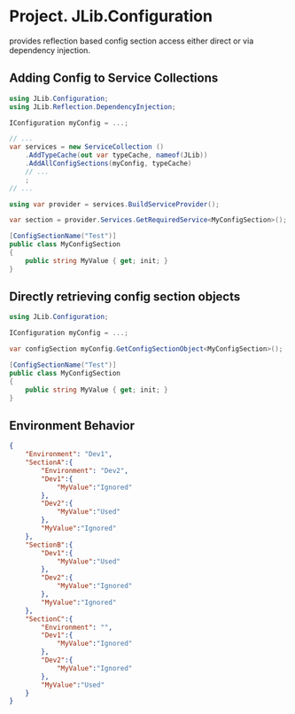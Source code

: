 ﻿# Project. JLib.Configuration
provides reflection based config section access either direct or via dependency injection.

## Adding Config to Service Collections

```cs
using JLib.Configuration;
using JLib.Reflection.DependencyInjection;

IConfiguration myConfig = ...;

// ...
var services = new ServiceCollection ()
    .AddTypeCache(out var typeCache, nameof(JLib))
    .AddAllConfigSections(myConfig, typeCache)
    // ...
    ;
// ...

using var provider = services.BuildServiceProvider();

var section = provider.Services.GetRequiredService<MyConfigSection>();

[ConfigSectionName("Test")]
public class MyConfigSection
{
    public string MyValue { get; init; }
}
```

## Directly retrieving config section objects

```cs
using JLib.Configuration;

IConfiguration myConfig = ...;

var configSection myConfig.GetConfigSectionObject<MyConfigSection>();

[ConfigSectionName("Test")]
public class MyConfigSection
{
    public string MyValue { get; init; }
}
```
## Environment Behavior
```json
{
    "Environment": "Dev1",
    "SectionA":{
        "Environment": "Dev2",
        "Dev1":{
            "MyValue":"Ignored"
        },
        "Dev2":{
            "MyValue":"Used"
        },
        "MyValue":"Ignored"
    },
    "SectionB":{
        "Dev1":{
            "MyValue":"Used"
        },
        "Dev2":{
            "MyValue":"Ignored"
        },
        "MyValue":"Ignored"
    },
    "SectionC":{
        "Environment": "",
        "Dev1":{
            "MyValue":"Ignored"
        },
        "Dev2":{
            "MyValue":"Ignored"
        },
        "MyValue":"Used"
    }
}
```